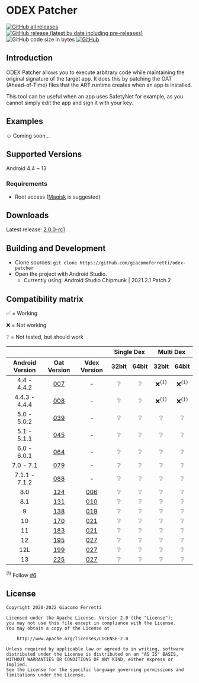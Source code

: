 # ODEX Patcher

[![GitHub all releases](https://img.shields.io/github/downloads/giacomoferretti/odex-patcher/total?color=success)](https://github.com/giacomoferretti/odex-patcher/releases/latest)
[![GitHub release (latest by date including pre-releases)](https://img.shields.io/github/v/release/giacomoferretti/odex-patcher?include_prereleases)](https://github.com/giacomoferretti/odex-patcher/releases)
![GitHub code size in bytes](https://img.shields.io/github/languages/code-size/giacomoferretti/odex-patcher)
[![GitHub](https://img.shields.io/github/license/giacomoferretti/odex-patcher?color=blue)](LICENSE)

## Introduction

ODEX Patcher allows you to execute arbitrary code while maintaining the original signature of the target app.
It does this by patching the OAT (Ahead-of-Time) files that the ART runtime creates when an app is installed.

This tool can be useful when an app uses SafetyNet for example, as you cannot simply edit the app and sign it with your key.

## Examples

☺️ Coming soon...

## Supported Versions

Android 4.4 ~ 13

### Requirements

- Root access ([Magisk](https://github.com/topjohnwu/Magisk) is suggested)

## Downloads

Latest release: [2.0.0-rc1](https://github.com/giacomoferretti/odex-patcher/releases/tag/v2.0.0-rc1)

## Building and Development

- Clone sources: `git clone https://github.com/giacomoferretti/odex-patcher`
- Open the project with Android Studio.
  - Currently using: Android Studio Chipmunk | 2021.2.1 Patch 2

## Compatibility matrix

✅ = Working

❌ = Not working

❔ = Not tested, but should work

<table>
    <thead>
		<tr>
			<th colspan="3"></th>
			<th colspan="2">Single Dex</th>
			<th colspan="2">Multi Dex</th>
		</tr>
        <tr>
            <th>Android Version</th>
            <th>Oat Version</th>
            <th>Vdex Version</th>
            <th>32bit</th>
            <th>64bit</th>
            <th>32bit</th>
            <th>64bit</th>
        </tr>
    </thead>
	<tbody align="center">
		<tr>
			<td>4.4 - 4.4.2</td>
			<td><a href="https://android.googlesource.com/platform/art/+/refs/tags/android-4.4_r1/runtime/oat.cc#25">007</a></td>
			<td>-</td>
			<td>❔</td>
			<td>❔</td>
			<td>❌<sup>(1)</sup></td>
			<td>❌<sup>(1)</sup></td>
		</tr>
		<tr>
			<td>4.4.3 - 4.4.4</td>
			<td><a href="https://android.googlesource.com/platform/art/+/refs/tags/android-4.4.3_r1/runtime/oat.cc#25">008</a></td>
			<td>-</td>
			<td>❔</td>
			<td>❔</td>
			<td>❌<sup>(1)</sup></td>
			<td>❌<sup>(1)</sup></td>
		</tr>
		<tr>
			<td>5.0 - 5.0.2</td>
			<td><a href="https://android.googlesource.com/platform/art/+/refs/tags/android-5.0.0_r1/runtime/oat.cc#26">039</a></td>
			<td>-</td>
			<td>❔</td>
			<td>❔</td>
			<td>❔</td>
			<td>❔</td>
		</tr>
		<tr>
			<td>5.1 - 5.1.1</td>
			<td><a href="https://android.googlesource.com/platform/art/+/refs/tags/android-5.1.0_r1/runtime/oat.cc#26">045</a></td>
			<td>-</td>
			<td>❔</td>
			<td>❔</td>
			<td>❔</td>
			<td>❔</td>
		</tr>
		<tr>
			<td>6.0 - 6.0.1</td>
			<td><a href="https://android.googlesource.com/platform/art/+/refs/tags/android-6.0.0_r1/runtime/oat.h#35">064</a></td>
			<td>-</td>
			<td>❔</td>
			<td>❔</td>
			<td>❔</td>
			<td>❔</td>
		</tr>
		<tr>
			<td>7.0 - 7.1</td>
			<td><a href="https://android.googlesource.com/platform/art/+/refs/tags/android-7.0.0_r1/runtime/oat.h#35">079</a></td>
			<td>-</td>
			<td>❔</td>
			<td>❔</td>
			<td>❔</td>
			<td>❔</td>
		</tr>
		<tr>
			<td>7.1.1 - 7.1.2</td>
			<td><a href="https://android.googlesource.com/platform/art/+/refs/tags/android-7.1.1_r1/runtime/oat.h#35">088</a></td>
			<td>-</td>
			<td>❔</td>
			<td>❔</td>
			<td>❔</td>
			<td>❔</td>
		</tr>
		<tr>
			<td>8.0</td>
			<td><a href="https://android.googlesource.com/platform/art/+/refs/tags/android-8.0.0_r1/runtime/oat.h#35">124</a></td>
			<td><a href="https://android.googlesource.com/platform/art/+/refs/tags/android-8.0.0_r1/runtime/vdex_file.h#69">006</a></td>
			<td>❔</td>
			<td>❔</td>
			<td>❔</td>
			<td>❔</td>
		</tr>
		<tr>
			<td>8.1</td>
			<td><a href="https://android.googlesource.com/platform/art/+/refs/tags/android-8.1.0_r1/runtime/oat.h#36">131</a></td>
			<td><a href="https://android.googlesource.com/platform/art/+/refs/tags/android-8.1.0_r1/runtime/vdex_file.h#76">010</a></td>
			<td>❔</td>
			<td>❔</td>
			<td>❔</td>
			<td>❔</td>
		</tr>
		<tr>
			<td>9</td>
			<td><a href="https://android.googlesource.com/platform/art/+/refs/tags/android-9.0.0_r1/runtime/oat.h#36">138</a></td>
			<td><a href="https://android.googlesource.com/platform/art/+/refs/tags/android-9.0.0_r1/runtime/vdex_file.h#96">019</a></td>
			<td>❔</td>
			<td>❔</td>
			<td>❔</td>
			<td>❔</td>
		</tr>
		<tr>
			<td>10</td>
			<td><a href="https://android.googlesource.com/platform/art/+/refs/tags/android-10.0.0_r1/runtime/oat.h#36">170</a></td>
			<td><a href="https://android.googlesource.com/platform/art/+/refs/tags/android-10.0.0_r1/runtime/vdex_file.h#118">021</a></td>
			<td>❔</td>
			<td>❔</td>
			<td>❔</td>
			<td>❔</td>
		</tr>
		<tr>
			<td>11</td>
			<td><a href="https://android.googlesource.com/platform/art/+/refs/tags/android-11.0.0_r1/runtime/oat.h#36">183</a></td>
			<td><a href="https://android.googlesource.com/platform/art/+/refs/tags/android-11.0.0_r1/runtime/vdex_file.h#118">021</a></td>
			<td>❔</td>
			<td>❔</td>
			<td>❔</td>
			<td>❔</td>
		</tr>
		<tr>
			<td>12</td>
			<td><a href="https://android.googlesource.com/platform/art/+/refs/tags/android-12.0.0_r1/runtime/oat.h#36">195</a></td>
			<td><a href="https://android.googlesource.com/platform/art/+/refs/tags/android-12.0.0_r1/runtime/vdex_file.h#127">027</a></td>
			<td>❔</td>
			<td>❔</td>
			<td>❔</td>
			<td>❔</td>
		</tr>
		<tr>
			<td>12L</td>
			<td><a href="https://android.googlesource.com/platform/art/+/refs/tags/android-12.1.0_r1/runtime/oat.h#36">199</a></td>
			<td><a href="https://android.googlesource.com/platform/art/+/refs/tags/android-12.1.0_r1/runtime/vdex_file.h#127">027</a></td>
			<td>❔</td>
			<td>❔</td>
			<td>❔</td>
			<td>❔</td>
		</tr>
		<tr>
			<td>13</td>
			<td><a href="https://android.googlesource.com/platform/art/+/refs/tags/android-13.0.0_r1/runtime/oat.h#36">225</a></td>
			<td><a href="https://android.googlesource.com/platform/art/+/refs/tags/android-13.0.0_r1/runtime/vdex_file.h#127">027</a></td>
			<td>❔</td>
			<td>❔</td>
			<td>❔</td>
			<td>❔</td>
		</tr>
	</tbody>
</table>

<sup>(1)</sup> Follow [#6](https://github.com/giacomoferretti/odex-patcher/issues/6)

## License

```
Copyright 2020-2022 Giacomo Ferretti

Licensed under the Apache License, Version 2.0 (the "License");
you may not use this file except in compliance with the License.
You may obtain a copy of the License at

    http://www.apache.org/licenses/LICENSE-2.0

Unless required by applicable law or agreed to in writing, software
distributed under the License is distributed on an "AS IS" BASIS,
WITHOUT WARRANTIES OR CONDITIONS OF ANY KIND, either express or implied.
See the License for the specific language governing permissions and
limitations under the License.
```
